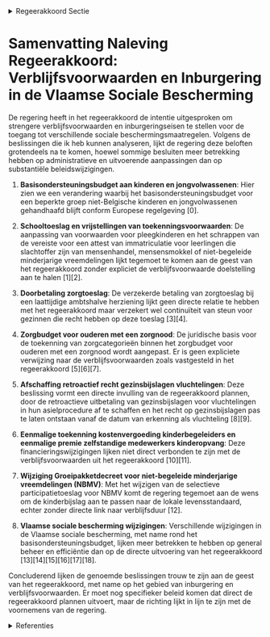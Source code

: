 

<details>
        <summary>Regeerakkoord Sectie </summary>
        <p>2.2.5 Verblijfsvoorwaarde van 5 jaar Er wordt een verblijfsvoorwaarde van 5 jaar ononderbroken, wettig verblijf op het grond-gebied opgelegd, alsook het voldoen aan de inburgeringsplicht, voor wie aanspraak wil maken op de vermindering van de zorgpremie voor de Vlaamse Sociale Bescherming. Er wordt een verblijfsvoorwaarde opgelegd van 10 jaar wettig verblijf op het grondgebied, waarvan 5 jaar ononderbroken, alsook het voldoen aan de inburgeringsplicht, voor wie aanspraak wil maken op: Het zorgbudget voor zwaar zorgbehoe-venden, uitgezonderd minderjarigen; Het zorgbudget voor ouderen met een zorgnood. Er wordt een verblijfsvoorwaarde opgelegd van 5 jaar ononderbroken, wettig verblijf op het grondgebied, alsook het voldoen aan de inburge-ringsplicht, voor wie aanspraak wil maken op de voorrangsregeling in de residentiële ouderenzorg indien er een wachtlijst is. Wat betreft het Groeipakket zorgen we ervoor dat asielzoekers, tijdens het doorlopen van hun asiel-procedure, die vandaag gemiddeld 12 maanden in beslag neemt, geen recht meer hebben op het Groeipakket. We voeren de maatregel zo snel mogelijk in. Vanuit de optiek dat de kinderbijslag een kosten-compenserende vergoeding is, bepleiten we op Europees niveau voor kinderen die in het buiten-land verblijven, een aanpassing van de hoogte van de kinderbijslag aan de levensstandaard van het land waar het kind verblijft wanneer de lokale levensstandaard onder het niveau van Vlaanderen ligt, met uitzondering van kinderen die in landen verblijven waar hierover bilaterale overeenkom-sten mee bestaan. </p>
        </details> 

# Samenvatting Naleving Regeerakkoord: Verblijfsvoorwaarden en Inburgering in de Vlaamse Sociale Bescherming

De regering heeft in het regeerakkoord de intentie uitgesproken om strengere verblijfsvoorwaarden en inburgeringseisen te stellen voor de toegang tot verschillende sociale beschermingsmaatregelen. Volgens de beslissingen die ik heb kunnen analyseren, lijkt de regering deze beloften grotendeels na te komen, hoewel sommige besluiten meer betrekking hebben op administratieve en uitvoerende aanpassingen dan op substantiële beleidswijzigingen.

1. **Basisondersteuningsbudget aan kinderen en jongvolwassenen**: Hier zien we een verandering waarbij het basisondersteuningsbudget voor een beperkte groep niet-Belgische kinderen en jongvolwassenen gehandhaafd blijft conform Europese regelgeving \[0\].

2. **Schooltoeslag en vrijstellingen van toekenningsvoorwaarden**: De aanpassing van voorwaarden voor pleegkinderen en het schrappen van de vereiste voor een attest van immatriculatie voor leerlingen die slachtoffer zijn van mensenhandel, mensensmokkel of niet-begeleide minderjarige vreemdelingen lijkt tegemoet te komen aan de geest van het regeerakkoord zonder expliciet de verblijfsvoorwaarde doelstelling aan te halen \[1\]\[2\].

3. **Doorbetaling zorgtoeslag**: De verzekerde betaling van zorgtoeslag bij een laattijdige ambtshalve herziening lijkt geen directe relatie te hebben met het regeerakkoord maar verzekert wel continuïteit van steun voor gezinnen die recht hebben op deze toeslag \[3\]\[4\].

4. **Zorgbudget voor ouderen met een zorgnood**: De juridische basis voor de toekenning van zorgcategorieën binnen het zorgbudget voor ouderen met een zorgnood wordt aangepast. Er is geen expliciete verwijzing naar de verblijfsvoorwaarden zoals vastgesteld in het regeerakkoord \[5\]\[6\]\[7\].

5. **Afschaffing retroactief recht gezinsbijslagen vluchtelingen**: Deze beslissing vormt een directe invulling van de regeerakkoord plannen, door de retroactieve uitbetaling van gezinsbijslagen voor vluchtelingen in hun asielprocedure af te schaffen en het recht op gezinsbijslagen pas te laten ontstaan vanaf de datum van erkenning als vluchteling \[8\]\[9\].

6. **Eenmalige toekenning kostenvergoeding kinderbegeleiders en eenmalige premie zelfstandige medewerkers kinderopvang**: Deze financieringswijzigingen lijken niet direct verbonden te zijn met de verblijfsvoorwaarden uit het regeerakkoord \[10\]\[11\].

7. **Wijziging Groeipakketdecreet voor niet-begeleide minderjarige vreemdelingen (NBMV)**: Met het wijzigen van de selectieve participatietoeslag voor NBMV komt de regering tegemoet aan de wens om de kinderbijslag aan te passen naar de lokale levensstandaard, echter zonder directe link naar verblijfsduur \[12\].

8. **Vlaamse sociale bescherming wijzigingen**: Verschillende wijzigingen in de Vlaamse sociale bescherming, met name rond het basisondersteuningsbudget, lijken meer betrekken te hebben op general beheer en efficiëntie dan op de directe uitvoering van het regeerakkoord \[13\]\[14\]\[15\]\[16\]\[17\]\[18\].

Concluderend lijken de genoemde beslissingen trouw te zijn aan de geest van het regeerakkoord, met name op het gebied van inburgering en verblijfsvoorwaarden. Er moet nog specifieker beleid komen dat direct de regeerakkoord plannen uitvoert, maar de richting lijkt in lijn te zijn met de voornemens van de regering.

<details>
        <summary> Referenties</summary>
        **[\[0\]](https://beslissingenvlaamseregering.vlaanderen.be/?search=Uitbetaling%20basisondersteuningsbudget%20aan%20kinderen%20en%20jongvolwassenen%3A%20wijziging%20uitvoeringsbesluit%20decreet%20Vlaamse%20Sociale%20Bescherming&dateOption=select&startDate=2022-12-23T09%3A00%3A00Z&endDate=2022-12-23T09%3A00%3A00Z)** : **(2022-12-23)** Uitbetaling basisondersteuningsbudget aan kinderen en jongvolwassenen: wijziging uitvoeringsbesluit decreet Vlaamse Sociale Bescherming 

**[\[1\]](https://beslissingenvlaamseregering.vlaanderen.be/?search=Schooltoeslag&dateOption=select&startDate=2022-06-03T08%3A00%3A00Z&endDate=2022-06-03T08%3A00%3A00Z)** : **(2022-06-03)** Schooltoeslag 

**[\[2\]](https://beslissingenvlaamseregering.vlaanderen.be/?search=Wijziging%20besluit%20selectieve%20participatietoeslagen%20leerling%20%28Schooltoeslag%29%2C%20wat%20betreft%20de%20algemene%20vrijstellingen%20van%20de%20toekenningsvoorwaarden&dateOption=select&startDate=2022-06-24T08%3A00%3A00Z&endDate=2022-06-24T08%3A00%3A00Z)** : **(2022-06-24)** Wijziging besluit selectieve participatietoeslagen leerling (Schooltoeslag), wat betreft de algemene vrijstellingen van de toekenningsvoorwaarden 

**[\[3\]](https://beslissingenvlaamseregering.vlaanderen.be/?search=Doorbetaling%20zorgtoeslag%3A%20wijzigingsbesluit&dateOption=select&startDate=2021-02-26T09%3A00%3A00Z&endDate=2021-02-26T09%3A00%3A00Z)** : **(2021-02-26)** Doorbetaling zorgtoeslag: wijzigingsbesluit 

**[\[4\]](https://beslissingenvlaamseregering.vlaanderen.be/?search=Doorbetaling%20zorgtoeslag%3A%20wijzigingsbesluit&dateOption=select&startDate=2021-02-12T09%3A00%3A00Z&endDate=2021-02-12T09%3A00%3A00Z)** : **(2021-02-12)** Doorbetaling zorgtoeslag: wijzigingsbesluit 

**[\[5\]](https://beslissingenvlaamseregering.vlaanderen.be/?search=Zorgbudget%20voor%20ouderen%20met%20een%20zorgnood%20in%20een%20woonzorgcentrum%3A%20wijzigingsbesluit&dateOption=select&startDate=2023-02-03T09%3A00%3A00Z&endDate=2023-02-03T09%3A00%3A00Z)** : **(2023-02-03)** Zorgbudget voor ouderen met een zorgnood in een woonzorgcentrum: wijzigingsbesluit 

**[\[6\]](https://beslissingenvlaamseregering.vlaanderen.be/?search=Zorgbudget%20voor%20ouderen%20met%20een%20zorgnood&dateOption=select&startDate=2022-12-16T09%3A00%3A00Z&endDate=2022-12-16T09%3A00%3A00Z)** : **(2022-12-16)** Zorgbudget voor ouderen met een zorgnood 

**[\[7\]](https://beslissingenvlaamseregering.vlaanderen.be/?search=Zorgbudget%20voor%20ouderen%20met%20een%20zorgnood%20in%20een%20woonzorgcentrum%3A%20wijzigingsbesluit&dateOption=select&startDate=2023-03-24T09%3A00%3A00Z&endDate=2023-03-24T09%3A00%3A00Z)** : **(2023-03-24)** Zorgbudget voor ouderen met een zorgnood in een woonzorgcentrum: wijzigingsbesluit 

**[\[8\]](https://beslissingenvlaamseregering.vlaanderen.be/?search=Afschaffing%20retroactief%20recht%20gezinsbijslagen%20vluchtelingen%0A&dateOption=select&startDate=2020-02-21T09%3A00%3A00Z&endDate=2020-02-21T09%3A00%3A00Z)** : **(2020-02-21)** Afschaffing retroactief recht gezinsbijslagen vluchtelingen
 

**[\[9\]](https://beslissingenvlaamseregering.vlaanderen.be/?search=Afschaffing%20retroactief%20recht%20gezinsbijslagen%20vluchtelingen%0A&dateOption=select&startDate=2020-04-30T08%3A00%3A00Z&endDate=2020-04-30T08%3A00%3A00Z)** : **(2020-04-30)** Afschaffing retroactief recht gezinsbijslagen vluchtelingen
 

**[\[10\]](https://beslissingenvlaamseregering.vlaanderen.be/?search=Vlaams%20Intersectoraal%20akkoord%20%28VIA6%29%3A%20eenmalige%20toekenning%20kostenvergoeding%20aan%20kinderbegeleiders%20die%20werken%20volgens%20het%20sociaal%20statuut%20van%20de%20aangesloten%20onthaalouders&dateOption=select&startDate=2021-06-18T08%3A00%3A00Z&endDate=2021-06-18T08%3A00%3A00Z)** : **(2021-06-18)** Vlaams Intersectoraal akkoord (VIA6): eenmalige toekenning kostenvergoeding aan kinderbegeleiders die werken volgens het sociaal statuut van de aangesloten onthaalouders 

**[\[11\]](https://beslissingenvlaamseregering.vlaanderen.be/?search=Vlaams%20Intersectoraal%20akkoord%20%28VIA6%29%3A%20toekenning%20eenmalige%20premie%20zelfstandige%20medewerkers%20kinder-%20en%20buitenschoolse%20opvang&dateOption=select&startDate=2021-06-18T08%3A00%3A00Z&endDate=2021-06-18T08%3A00%3A00Z)** : **(2021-06-18)** Vlaams Intersectoraal akkoord (VIA6): toekenning eenmalige premie zelfstandige medewerkers kinder- en buitenschoolse opvang 

**[\[12\]](https://beslissingenvlaamseregering.vlaanderen.be/?search=Wijziging%20Groeipakketdecreet%3A%20recht%20op%20selectieve%20participatietoeslagen%20voor%20niet-begeleide%20minderjarige%20vreemdelingen%20%28NBMV%29&dateOption=select&startDate=2023-03-10T09%3A00%3A00Z&endDate=2023-03-10T09%3A00%3A00Z)** : **(2023-03-10)** Wijziging Groeipakketdecreet: recht op selectieve participatietoeslagen voor niet-begeleide minderjarige vreemdelingen (NBMV) 

**[\[13\]](https://beslissingenvlaamseregering.vlaanderen.be/?search=Gemeenschapsinstellingen%3A%20experiment%20%E2%80%98kortverblijf%20met%20mobiele%20begeleiding%E2%80%99%20met%20%C3%A9%C3%A9n%20jaar%20verlengd&dateOption=select&startDate=2021-06-25T08%3A00%3A00Z&endDate=2021-06-25T08%3A00%3A00Z)** : **(2021-06-25)** Gemeenschapsinstellingen: experiment ‘kortverblijf met mobiele begeleiding’ met één jaar verlengd 

**[\[14\]](https://beslissingenvlaamseregering.vlaanderen.be/?search=Vlaamse%20sociale%20bescherming%3A%20wijzigingen%20met%20betrekking%20tot%20basisondersteuningsbudget&dateOption=select&startDate=2020-11-20T09%3A00%3A00Z&endDate=2020-11-20T09%3A00%3A00Z)** : **(2020-11-20)** Vlaamse sociale bescherming: wijzigingen met betrekking tot basisondersteuningsbudget 

**[\[15\]](https://beslissingenvlaamseregering.vlaanderen.be/?search=Vlaamse%20sociale%20bescherming%3A%20wijziging%20regeling%20basisondersteuningsbudget&dateOption=select&startDate=2020-09-25T08%3A00%3A00Z&endDate=2020-09-25T08%3A00%3A00Z)** : **(2020-09-25)** Vlaamse sociale bescherming: wijziging regeling basisondersteuningsbudget 

**[\[16\]](https://beslissingenvlaamseregering.vlaanderen.be/?search=Vlaamse%20sociale%20bescherming%3A%20wijziging%20basisondersteuningsbudget&dateOption=select&startDate=2020-12-23T16%3A30%3A00Z&endDate=2020-12-23T16%3A30%3A00Z)** : **(2020-12-23)** Vlaamse sociale bescherming: wijziging basisondersteuningsbudget 

**[\[17\]](https://beslissingenvlaamseregering.vlaanderen.be/?search=Wijziging%20regelgeving%20in%20kader%20van%20Vlaamse%20sociale%20bescherming&dateOption=select&startDate=2020-10-30T09%3A00%3A00Z&endDate=2020-10-30T09%3A00%3A00Z)** : **(2020-10-30)** Wijziging regelgeving in kader van Vlaamse sociale bescherming 

**[\[18\]](https://beslissingenvlaamseregering.vlaanderen.be/?search=Totaal%20aantal%20subsidiabele%20uren%20gezinszorg%202020&dateOption=select&startDate=2020-11-27T09%3A00%3A00Z&endDate=2020-11-27T09%3A00%3A00Z)** : **(2020-11-27)** Totaal aantal subsidiabele uren gezinszorg 2020 
        </details> 

